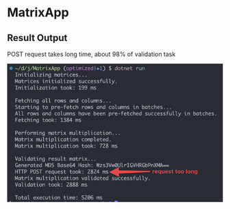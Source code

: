 # MatrixApp

## Result Output

POST request takes long time, about 98% of validation task

![Result Matrix](images/result.png)
